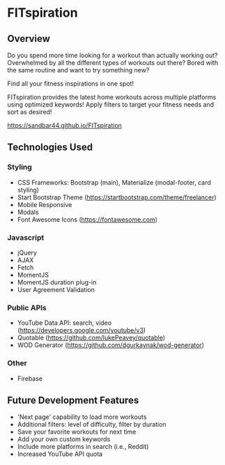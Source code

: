 # FITspiration

## Overview

Do you spend more time looking for a workout than actually working out? Overwhelmed by all the different types of workouts out there? Bored with the same routine and want to try something new?

Find all your fitness inspirations in one spot!

FITspiration provides the latest home workouts across multiple platforms using
optimized keywords! Apply filters to target your fitness needs and sort as desired!

https://sandbar44.github.io/FITspiration

## Technologies Used

### Styling
- CSS Frameworks: Bootstrap (main), Materialize (modal-footer, card styling)
- Start Bootstrap Theme (https://startbootstrap.com/theme/freelancer)
- Mobile Responsive
- Modals
- Font Awesome Icons (https://fontawesome.com)

### Javascript
- jQuery
- AJAX
- Fetch
- MomentJS
- MomentJS duration plug-in
- User Agreement Validation

### Public APIs
- YouTube Data API: search, video (https://developers.google.com/youtube/v3)
- Quotable (https://github.com/lukePeavey/quotable)
- WOD Generator (https://github.com/dgurkaynak/wod-generator)

### Other
- Firebase

## Future Development Features
- 'Next page' capability to load more workouts
- Additional filters: level of difficulty, filter by duration
- Save your favorite workouts for next time
- Add your own custom keywords
- Include more platforms in search (i.e., Reddit)
- Increased YouTube API quota